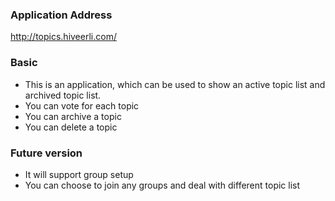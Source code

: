 ### Application Address
http://topics.hiveerli.com/
### Basic
- This is an application, which can be used to show an active topic list and archived topic list.
- You can vote for each topic
- You can archive a topic
- You can delete a topic
### Future version
- It will support group setup
- You can choose to join any groups and deal with different topic list
